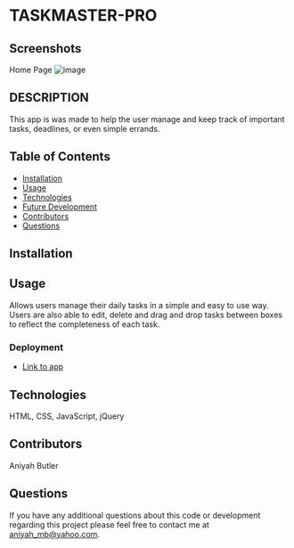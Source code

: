# TASKMASTER-PRO

## Screenshots

Home Page
![image](https://user-images.githubusercontent.com/96402809/195172982-ac30f928-774a-447d-9b1f-2fbe8d0cb6f9.png)


## DESCRIPTION

This app is was made to help the user manage and keep track of important tasks, deadlines, or even simple errands.

## Table of Contents
* [Installation](#installation)
* [Usage](#usage)
* [Technologies](#technologies)
* [Future Development](#Future)
* [Contributors](#contributors)
* [Questions](#questions) 
   
## Installation


## Usage  
Allows users manage their daily tasks in a simple and easy to use way.
Users are also able to edit, delete and drag and drop tasks between boxes to reflect the completeness of each task.


### Deployment

* [Link to app]( https://aniyahmb99.github.io/taskmaster-pro/)


## Technologies
HTML, CSS, JavaScript, jQuery

## Contributors
Aniyah Butler

## Questions

If you have any additional questions about this code or development regarding this project please feel free to contact me at aniyah_mb@yahoo.com.
